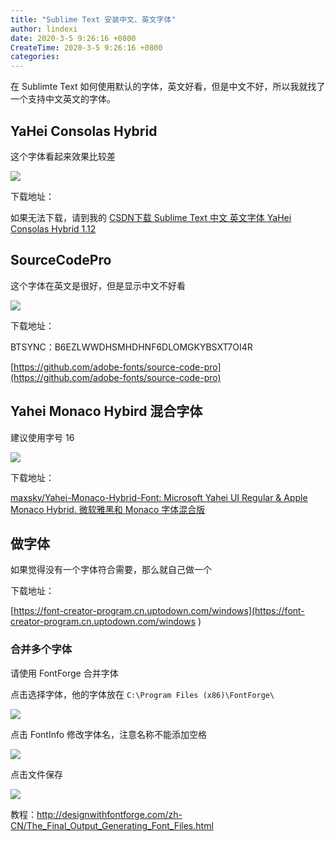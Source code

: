 ```yaml
---
title: "Sublime Text 安装中文、英文字体"
author: lindexi
date: 2020-3-5 9:26:16 +0800
CreateTime: 2020-3-5 9:26:16 +0800
categories: 
---
```


在 Sublimte Text 如何使用默认的字体，英文好看，但是中文不好，所以我就找了一个支持中文英文的字体。

<!--more-->



## YaHei Consolas Hybrid

这个字体看起来效果比较差

![](http://image.acmx.xyz/34fdad35-5dfe-a75b-2b4b-8c5e313038e2%2F201812091421.jpg)

下载地址：

如果无法下载，请到我的 [CSDN下载 Sublime Text 中文 英文字体 YaHei Consolas Hybrid 1.12](http://download.csdn.net/download/lindexi_gd/10215113 )

## SourceCodePro

这个字体在英文是很好，但是显示中文不好看

![](http://image.acmx.xyz/AwCCAwMAItoFAMV%2BBQA28wYAAQAEAK4%2BAQBmQwIAaOgJAOjZ%2F201732412392.jpg)

下载地址：

BTSYNC：B6EZLWWDHSMHDHNF6DLOMGKYBSXT7OI4R

[https://github.com/adobe-fonts/source-code-pro](https://github.com/adobe-fonts/source-code-pro)

## Yahei Monaco Hybird 混合字体

建议使用字号 16 

![](http://image.acmx.xyz/34fdad35-5dfe-a75b-2b4b-8c5e313038e2%2F201812095947.jpg)

下载地址：

[maxsky/Yahei-Monaco-Hybrid-Font: Microsoft Yahei UI Regular & Apple Monaco Hybrid. 微软雅黑和 Monaco 字体混合版](https://github.com/maxsky/Yahei-Monaco-Hybrid-Font )

## 做字体

如果觉得没有一个字体符合需要，那么就自己做一个

下载地址：

[https://font-creator-program.cn.uptodown.com/windows](https://font-creator-program.cn.uptodown.com/windows )

### 合并多个字体

请使用 FontForge 合并字体

点击选择字体，他的字体放在  `C:\Program Files (x86)\FontForge\`

![](http://image.acmx.xyz/34fdad35-5dfe-a75b-2b4b-8c5e313038e2%2F201812093732.jpg)

点击 FontInfo 修改字体名，注意名称不能添加空格

![](http://image.acmx.xyz/34fdad35-5dfe-a75b-2b4b-8c5e313038e2%2F201812094548.jpg)

点击文件保存

![](http://image.acmx.xyz/34fdad35-5dfe-a75b-2b4b-8c5e313038e2%2F201812093945.jpg)

教程：http://designwithfontforge.com/zh-CN/The_Final_Output_Generating_Font_Files.html

